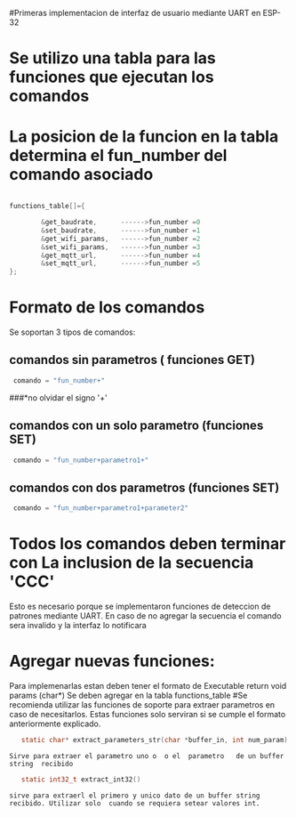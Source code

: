 
#Primeras implementacion de interfaz de usuario mediante UART en ESP-32


# Se utilizo una tabla para las funciones que ejecutan los comandos

# La posicion de la funcion en la tabla determina el fun_number del comando asociado


```c

functions_table[]={

	    &get_baudrate,      ------>fun_number =0
	    &set_baudrate,      ------>fun_number =1
	    &get_wifi_params,   ------>fun_number =2
	    &set_wifi_params,   ------>fun_number =3
	    &get_mqtt_url,      ------>fun_number =4
	    &set_mqtt_url,      ------>fun_number =5
};
```


# Formato de los comandos
Se soportan 3 tipos de comandos:

## comandos sin parametros ( funciones GET)
```c
 comando = "fun_number+"   
 ```
 ###*no olvidar el signo '+'

##  comandos con un solo parametro (funciones SET)

```c
 comando = "fun_number+parametro1+" 
```
##  comandos con dos parametros (funciones SET)

```c
 comando = "fun_number+parametro1+parameter2"
```

 # Todos los comandos deben terminar con La inclusion de la secuencia 'CCC'
 Esto es necesario porque se implementaron funciones de deteccion 
 de patrones mediante UART.
 En caso de no agregar la secuencia el comando sera invalido y la interfaz lo notificara


  

# Agregar nuevas funciones:
 Para implemenarlas estan deben tener el formato de Executable  return void  params (char*)
 Se deben agregar en la tabla functions_table
 #Se recomienda utilizar las funciones de soporte para extraer parametros en caso de necesitarlos.
 Estas funciones solo serviran si se cumple el formato anteriormente explicado.

 ```c
    static char* extract_parameters_str(char *buffer_in, int num_param)
 ``` 
    Sirve para extraer el parametro uno o  o el  parametro   de un buffer string  recibido
 
 
 ```c
    static int32_t extract_int32()
 ```
    sirve para extraerl el primero y unico dato de un buffer string recibido. Utilizar solo  cuando se requiera setear valores int.
    
